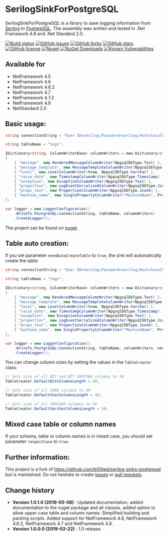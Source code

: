 SerilogSinkForPostgreSQL
====================================

SerilogSinkForPostgreSQL is a library to save logging information from [Serilog](https://github.com/serilog/serilog) to [PostgreSQL](https://www.postgresql.org/).
The assembly was written and tested in .Net Framework 4.8 and .Net Standard 2.0.

[![Build status](https://ci.appveyor.com/api/projects/status/0ggd9vc0fw9gc92c?svg=true)](https://ci.appveyor.com/project/SeppPenner/serilogsinkforpostgresql)
[![GitHub issues](https://img.shields.io/github/issues/SeppPenner/SerilogSinkForPostgreSQL.svg)](https://github.com/SeppPenner/SerilogSinkForPostgreSQL/issues)
[![GitHub forks](https://img.shields.io/github/forks/SeppPenner/SerilogSinkForPostgreSQL.svg)](https://github.com/SeppPenner/SerilogSinkForPostgreSQL/network)
[![GitHub stars](https://img.shields.io/github/stars/SeppPenner/SerilogSinkForPostgreSQL.svg)](https://github.com/SeppPenner/SerilogSinkForPostgreSQL/stargazers)
[![GitHub license](https://img.shields.io/badge/license-AGPL-blue.svg)](https://raw.githubusercontent.com/SeppPenner/SerilogSinkForPostgreSQL/master/License.txt)
[![Nuget](https://img.shields.io/badge/SerilogSinkForPostgreSQL-Nuget-brightgreen.svg)](https://www.nuget.org/packages/HaemmerElectronics.SeppPenner.SerilogSinkForPostgreSQL/)
[![NuGet Downloads](https://img.shields.io/nuget/dt/HaemmerElectronics.SeppPenner.SerilogSinkForPostgreSQL.svg)](https://www.nuget.org/packages/HaemmerElectronics.SeppPenner.SerilogSinkForPostgreSQL/)
[![Known Vulnerabilities](https://snyk.io/test/github/SeppPenner/SerilogSinkForPostgreSQL/badge.svg)](https://snyk.io/test/github/SeppPenner/SerilogSinkForPostgreSQL)

## Available for
* NetFramework 4.5
* NetFramework 4.6
* NetFramework 4.6.2
* NetFramework 4.7
* NetFramework 4.7.2
* NetFramework 4.8
* NetStandard 2.0

## Basic usage:
```csharp
string connectionString = "User ID=serilog;Password=serilog;Host=localhost;Port=5432;Database=logs";

string tableName = "logs";

IDictionary<string, ColumnWriterBase> columnWriters = new Dictionary<string, ColumnWriterBase>
{
    { "message", new RenderedMessageColumnWriter(NpgsqlDbType.Text) },
    { "message_template", new MessageTemplateColumnWriter(NpgsqlDbType.Text) },
    { "level", new LevelColumnWriter(true, NpgsqlDbType.Varchar) },
    { "raise_date", new TimestampColumnWriter(NpgsqlDbType.Timestamp) },
    { "exception", new ExceptionColumnWriter(NpgsqlDbType.Text) },
    { "properties", new LogEventSerializedColumnWriter(NpgsqlDbType.Jsonb) },
    { "props_test", new PropertiesColumnWriter(NpgsqlDbType.Jsonb) },
    { "machine_name", new SinglePropertyColumnWriter("MachineName", PropertyWriteMethod.ToString, NpgsqlDbType.Text, "l") }
};

var logger = new LoggerConfiguration()
	.WriteTo.PostgreSQL(connectionString, tableName, columnWriters)
	.CreateLogger();
```

The project can be found on [nuget](https://www.nuget.org/packages/HaemmerElectronics.SeppPenner.SerilogSinkForPostgreSQL/).

## Table auto creation:
If you set parameter `needAutoCreateTable` to `true`, the sink will automatically create the table.

```csharp
string connectionString = "User ID=serilog;Password=serilog;Host=localhost;Port=5432;Database=logs";

string tableName = "logs";

IDictionary<string, ColumnWriterBase> columnWriters = new Dictionary<string, ColumnWriterBase>
{
    { "message", new RenderedMessageColumnWriter(NpgsqlDbType.Text) },
    { "message_template", new MessageTemplateColumnWriter(NpgsqlDbType.Text) },
    { "level", new LevelColumnWriter(true, NpgsqlDbType.Varchar) },
    { "raise_date", new TimestampColumnWriter(NpgsqlDbType.Timestamp) },
    { "exception", new ExceptionColumnWriter(NpgsqlDbType.Text) },
    { "properties", new LogEventSerializedColumnWriter(NpgsqlDbType.Jsonb) },
    { "props_test", new PropertiesColumnWriter(NpgsqlDbType.Jsonb) },
    { "machine_name", new SinglePropertyColumnWriter("MachineName", PropertyWriteMethod.ToString, NpgsqlDbType.Text, "l") }
};

var logger = new LoggerConfiguration()
	.WriteTo.PostgreSQL(connectionString, tableName, columnWriters, needAutoCreateTable: true)
	.CreateLogger();
```

You can change column sizes by setting the values in the `TableCreator` class:
```csharp
// Sets size of all BIT and BIT VARYING columns to 20
TableCreator.DefaultBitColumnsLength = 20;

// Sets size of all CHAR columns to 30
TableCreator.DefaultCharColumnsLength = 30;

// Sets size of all VARCHAR columns to 50
TableCreator.DefaultVarcharColumnsLength = 50;
```

## Mixed case table or column names
If your schema, table or column names is in mixed case, you should set parameter `respectCase` to `true`.

## Further information:
This project is a fork of https://github.com/b00ted/serilog-sinks-postgresql but is maintained.
Do not hesitate to create [issues](https://github.com/SeppPenner/SerilogSinkForPostgreSQL/issues) or [pull requests](https://github.com/SeppPenner/SerilogSinkForPostgreSQL/pulls).

Change history
--------------

* **Version 1.0.1.0 (2019-05-08)** : Updated documentation, added documentation to the nuget package and all classes, added option to allow upper case table and column names.
Simplified building and packing scripts. Added support for NetFramework 4.6, NetFramework 4.6.2, NetFramework 4.7 and NetFramework 4.8.
* **Version 1.0.0.0 (2019-02-22)** : 1.0 release.